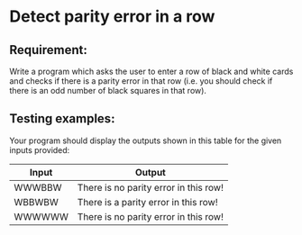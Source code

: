 # Detect parity error in a row

## Requirement:

Write a program which asks the user to enter a row of black and white cards and checks if there is a parity error in that row (i.e. you should check if there is an odd number of black squares in that row).

## Testing examples:

Your program should display the outputs shown in this table for the given inputs provided:

| Input  | Output                                |
| ------ | ------------------------------------- |
| WWWBBW | There is no parity error in this row! |
| WBBWBW | There is a parity error in this row!  |
| WWWWWW | There is no parity error in this row! |